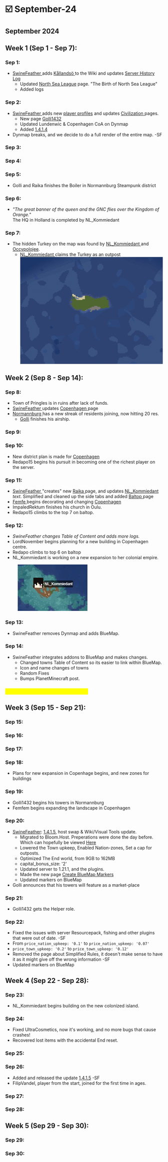 # ☑️ September-24

## September 2024

## Week 1 (Sep 1 - Sep 7):

### Sep 1:

* [SwineFeather ](../general-information/rules-and-moderation/personnel-list/swinefeather.md)adds [Kållandsö ](../the-world/civilization/towns/kallandso.md)to the Wiki and updates [Server History Log](./)
  * Updated [North Sea League](../the-world/civilization/nations/north-sea-league.md) page.  "The Birth of North Sea League"
  * Added logs

### Sep 2:

* [SwineFeather ](../general-information/rules-and-moderation/personnel-list/swinefeather.md)adds new [player profiles](../the-world/civilization/players/) and updates [Civilization ](../the-world/civilization/)pages.
  * New page  [Golli](../the-world/civilization/players/golli1432.md)[1432](../the-world/civilization/players/golli1432.md)
  * Updated Lundenwic & Copenhagen CoA on Dynmap
  * Added [1.4.1.4](../changelog-updates/1.4-1.21-update/1.4.1.4.md)
* Dynmap breaks, and we decide to do a full render of the entire map. -SF

### Sep 3:

### Sep 4:

### Sep 5:

* Golli and Raika finishes the Boiler in Normannburg Steampunk district

### Sep 6:

* _"The great banner of the queen and the GNC flies over the Kingdom of Orange."_ \
  The HQ in Holland is completed by NL\_Kommiedant

### Sep 7:

* The hidden Turkey on the map was found by [NL\_Kommiedant ](../the-world/civilization/players/nl\_kommiedant.md)and [Occypolojee](../the-world/civilization/players/occypolojee.md).&#x20;
  * [NL\_Kommiedant ](../the-world/civilization/players/nl\_kommiedant.md)claims the Turkey as an outpost ![](<../.gitbook/assets/image (127).png>)

## Week 2 (Sep 8 - Sep 14):

### Sep 8:

* Town of Pringles is in ruins after lack of funds.
* [SwineFeather ](../general-information/rules-and-moderation/personnel-list/swinefeather.md)updates [Copenhagen ](../the-world/civilization/towns/copenhagen.md)page
* [Normannburg ](../the-world/civilization/towns/normannburg.md)has a new streak of residents joining, now hitting 20 res.
  * [Golli](../the-world/civilization/players/golli1432.md) finishes his airship.

### Sep 9:

### Sep 10:

* New district plan is made for [Copenhagen](../the-world/civilization/towns/copenhagen.md)
* Redapo15 begins his pursuit in becoming one of the richest player on the server.

### Sep 11:

* [SwineFeather ](../general-information/rules-and-moderation/personnel-list/swinefeather.md)"creates" new [Raika ](../the-world/civilization/players/communistraikia.md)page, and updates [NL\_Kommiedant](../the-world/civilization/players/nl\_kommiedant.md) _text_. Simplified and cleaned up the side tabs and added [Baltop ](../the-world/economy/baltop.md)page
* [Femfe ](../the-world/civilization/players/mineskate.md)begins decorating and changing [Copenhagen](../the-world/civilization/towns/copenhagen.md)
* ImpaledRektum finishes his church in Oulu.
* Redapo15 climbs to the top 7 on baltop.

### Sep 12:

* _SwineFeather changes Table of Content and adds more logs._
* LordNovember begins planning for a new building in Copenhagen centre.
* Redapo climbs to top 6 on baltop
* NL\_Kommiedant is working on a new expansion to her colonial empire.

<figure><img src="../.gitbook/assets/image (131).png" alt=""><figcaption></figcaption></figure>

### Sep 13:

* SwineFeather removes Dynmap and adds BlueMap.

### Sep 14:

* SwineFeather integrates addons to BlueMap and makes changes.
  * Changed towns Table of Content so its easier to link within BlueMap.
  * Icon and name changes of towns
  * Random Fixes
  * Bumps PlanetMinecraft post.&#x20;

### <mark style="color:yellow;">Baltop of the Week - W 37 - 2024</mark>

## Week 3 (Sep 15 - Sep 21):

### Sep 15:

### Sep 16:

### Sep 17:

### Sep 18:

* Plans for new expansion in Copenhage begins, and new zones for buildings

### Sep 19:

* Golli1432 begins his towers in Normannburg
* Femfem begins expanding the landscape in Copenhagen

### Sep 20:

* [SwineFeather](../general-information/rules-and-moderation/personnel-list/swinefeather.md): [1.4.1.5](../changelog-updates/1.4-1.21-update/1.4.1.5.md), host swap & Wiki/Visual Tools update.
  * Migrated to Bloom.Host. Preperations were done the day before. Which can hopefully be viewed [Here](https://trello.com/c/fZ1R5z8J/71-server-host-swap-30)
  * Lowered the Town upkeep, Enabled Nation-zones, Set a cap for outposts.
  * Optimized The End world, from 9GB to 162MB
  * capital\_bonus\_size: '2'
  * Updated server to 1.21.1, and the plugins.
  * Made the new page [Create BlueMap Markers](../guides-and-commands/wiki-and-visual-tools/bluemap/create-bluemap-markers.md)
  * Updated markers on BlueMap
* Golli announces that his towers will feature as a market-place

### Sep 21:

* Golli1432 gets the Helper role.

### Sep 22:

* Fixed the issues with server Resourcepack, fishing and other plugins that were out of date. -SF
* From `price_nation_upkeep: '0.1'` to `price_nation_upkeep: '0.07'`
* `price_town_upkeep: '0.2'` to `price_town_upkeep: '0.12'`
* Removed the page about Simplified Rules, it doesn't make sense to have it as it might give off the wrong information -SF
* Updated markers on BlueMap

## Week 4 (Sep 22 - Sep 28):

### Sep 23:

* NL\_Kommiedant begins building on the new colonized island.

### Sep 24:

* Fixed UltraCosmetics, now it's working, and no more bugs that cause crashes!
* Recovered lost items with the accidental End reset.

### Sep 25:

### Sep 26:

* Added and released the update [1.4.1.5](../changelog-updates/1.4-1.21-update/1.4.1.5.md) -SF
* FilipVandel, player from the start, joined for the first time in ages.

### Sep 27:

### Sep 28:

## Week 5 (Sep 29 - Sep 30):

### Sep 29:

### Sep 30:


